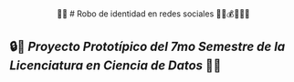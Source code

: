 <center>
  
 🕵️‍♂️ # Robo de identidad en redes sociales 🕵️‍♂️💰🚨🏃‍♂️

</center>  

## 🔒🧪 *Proyecto Prototípico del 7mo Semestre de la Licenciatura en Ciencia de Datos* 🧪🤫
